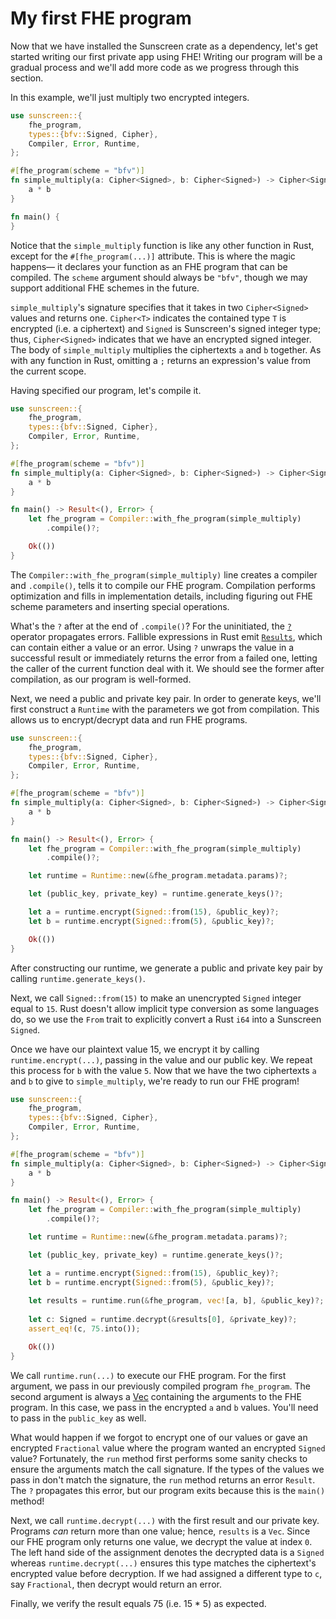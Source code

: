 # My first FHE program

Now that we have installed the Sunscreen crate as a dependency, let's get started writing our first private app using FHE! Writing our program will be a gradual process and we'll add more code as we progress through this section. 

In this example, we'll just multiply two encrypted integers.

```rust
use sunscreen::{
    fhe_program,
    types::{bfv::Signed, Cipher},
    Compiler, Error, Runtime,
};

#[fhe_program(scheme = "bfv")]
fn simple_multiply(a: Cipher<Signed>, b: Cipher<Signed>) -> Cipher<Signed> {
    a * b
}

fn main() {
}
```

Notice that the `simple_multiply` function is like any other function in Rust, except for the `#[fhe_program(...)]` attribute. This is where the magic happens&mdash; it declares your function as an FHE program that can be compiled. The `scheme` argument should always be `"bfv"`, though we may support additional FHE schemes in the future.

`simple_multiply`'s signature specifies that it takes in two `Cipher<Signed>` values and returns one. `Cipher<T>` indicates the contained type `T` is encrypted (i.e. a ciphertext) and `Signed` is Sunscreen's signed integer type; thus, `Cipher<Signed>` indicates that we have an encrypted signed integer.  The body of `simple_multiply` multiplies the ciphertexts `a` and `b` together. As with any function in Rust, omitting a `;` returns an expression's value from the current scope.

Having specified our program, let's compile it.

```rust
use sunscreen::{
    fhe_program,
    types::{bfv::Signed, Cipher},
    Compiler, Error, Runtime,
};

#[fhe_program(scheme = "bfv")]
fn simple_multiply(a: Cipher<Signed>, b: Cipher<Signed>) -> Cipher<Signed> {
    a * b
}

fn main() -> Result<(), Error> {
    let fhe_program = Compiler::with_fhe_program(simple_multiply)
        .compile()?;

    Ok(())
}
```

The `Compiler::with_fhe_program(simple_multiply)` line creates a compiler and `.compile()`, tells it to compile our FHE program. Compilation performs optimization and fills in implementation details, including figuring out FHE scheme parameters and inserting special operations. 

What's the `?` after at the end of `.compile()`? For the uninitiated, the [`?`](https://doc.rust-lang.org/book/ch09-02-recoverable-errors-with-result.html) operator propagates errors. Fallible expressions in Rust emit [`Results`](https://doc.rust-lang.org/std/result/enum.Result.html), which can contain either a value or an error. Using `?` unwraps the value in a successful result or immediately returns the error from a failed one, letting the caller of the current function deal with it. We should see the former after compilation, as our program is well-formed.

Next, we need a public and private key pair. In order to generate keys, we'll first construct a `Runtime` with the parameters we got from compilation. This allows us to encrypt/decrypt data and run FHE programs.

```rust
use sunscreen::{
    fhe_program,
    types::{bfv::Signed, Cipher},
    Compiler, Error, Runtime,
};

#[fhe_program(scheme = "bfv")]
fn simple_multiply(a: Cipher<Signed>, b: Cipher<Signed>) -> Cipher<Signed> {
    a * b
}

fn main() -> Result<(), Error> {
    let fhe_program = Compiler::with_fhe_program(simple_multiply)
        .compile()?;

    let runtime = Runtime::new(&fhe_program.metadata.params)?;

    let (public_key, private_key) = runtime.generate_keys()?;

    let a = runtime.encrypt(Signed::from(15), &public_key)?;
    let b = runtime.encrypt(Signed::from(5), &public_key)?;

    Ok(())
}
```

After constructing our runtime, we generate a public and private key pair by calling `runtime.generate_keys()`.

Next, we call `Signed::from(15)` to make an unencrypted `Signed` integer equal to `15`. Rust doesn't allow implicit type conversion as some languages do, so we use the `From` trait to explicitly convert a Rust `i64` into a Sunscreen `Signed`.

Once we have our plaintext value 15, we encrypt it by calling `runtime.encrypt(...)`, passing in the value and our public key. We repeat this process for `b` with the value `5`. Now that we have the two ciphertexts `a` and `b` to give to `simple_multiply`, we're ready to run our FHE program!

```rust
use sunscreen::{
    fhe_program,
    types::{bfv::Signed, Cipher},
    Compiler, Error, Runtime,
};

#[fhe_program(scheme = "bfv")]
fn simple_multiply(a: Cipher<Signed>, b: Cipher<Signed>) -> Cipher<Signed> {
    a * b
}

fn main() -> Result<(), Error> {
    let fhe_program = Compiler::with_fhe_program(simple_multiply)
        .compile()?;

    let runtime = Runtime::new(&fhe_program.metadata.params)?;

    let (public_key, private_key) = runtime.generate_keys()?;

    let a = runtime.encrypt(Signed::from(15), &public_key)?;
    let b = runtime.encrypt(Signed::from(5), &public_key)?;
    
    let results = runtime.run(&fhe_program, vec![a, b], &public_key)?;
    
    let c: Signed = runtime.decrypt(&results[0], &private_key)?;
    assert_eq!(c, 75.into());

    Ok(())
}
```

We call `runtime.run(...)` to execute our FHE program. For the first argument, we pass in our previously compiled program `fhe_program`. The second argument is always a [Vec](https://doc.rust-lang.org/std/vec/struct.Vec.html) containing the arguments to the FHE program. In this case, we pass in the encrypted `a` and `b` values. You'll need to pass in the `public_key` as well.

What would happen if we forgot to encrypt one of our values or gave an encrypted `Fractional` value where the program wanted an encrypted `Signed` value? Fortunately, the `run` method first performs some sanity checks to ensure the arguments match the call signature. If the types of the values we pass in don't match the signature, the `run` method returns an error `Result`. The `?` propagates this error, but our program exits because this is the `main()` method!

Next, we call `runtime.decrypt(...)` with the first result and our private key. Programs *can* return more than one value; hence, `results` is a `Vec`. Since our FHE program only returns one value, we decrypt the value at index `0`. The left hand side of the assignment denotes the decrypted data is a `Signed` whereas `runtime.decrypt(...)` ensures this type matches the ciphertext's encrypted value before decryption. If we had assigned a different type to `c`, say `Fractional`, then decrypt would return an error.

Finally, we verify the result equals 75 (i.e. 15 * 5) as expected. 

